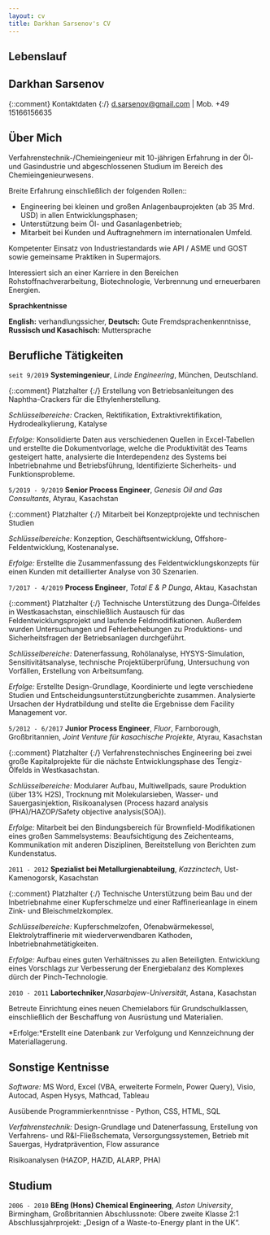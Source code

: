 ```yaml
---
layout: cv
title: Darkhan Sarsenov's CV
---
```

## Lebenslauf
## Darkhan Sarsenov
{::comment} Kontaktdaten {:/}
d.sarsenov@gmail.com | Mob. +49 15166156635


## Über Mich

Verfahrenstechnik-/Chemieingenieur mit 10-jährigen Erfahrung in der Öl- und Gasindustrie und abgeschlossenen Studium im Bereich des Chemieingenieurwesens.

Breite Erfahrung einschließlich der folgenden Rollen::

- Engineering bei kleinen und großen Anlagenbauprojekten (ab 35 Mrd. USD) in allen Entwicklungsphasen;
- Unterstützung beim Öl- und Gasanlagenbetrieb;
- Mitarbeit bei Kunden und Auftragnehmern im internationalen Umfeld.

Kompetenter Einsatz von Industriestandards wie API / ASME und GOST sowie gemeinsame Praktiken in Supermajors.

Interessiert sich an einer Karriere in den Bereichen Rohstoffnachverarbeitung, Biotechnologie, Verbrennung und erneuerbaren Energien.

**Sprachkentnisse**

**English:** verhandlungssicher, **Deutsch:** Gute Fremdsprachenkenntnisse, **Russisch und Kasachisch:** Muttersprache



## Berufliche Tätigkeiten

`seit 9/2019`
**Systemingenieur**, *Linde Engineering*, München, Deutschland.

{::comment} Platzhalter {:/}
Erstellung von Betriebsanleitungen des Naphtha-Crackers für die Ethylenherstellung.

*Schlüsselbereiche:* Cracken, Rektifikation, Extraktivrektifikation, Hydrodealkylierung, Katalyse

*Erfolge:* Konsolidierte Daten aus verschiedenen Quellen in Excel-Tabellen und erstellte die Dokumentvorlage, welche die Produktivität des Teams gesteigert hatte, analysierte die Interdependenz des Systems bei Inbetriebnahme und Betriebsführung, Identifizierte Sicherheits- und Funktionsprobleme.

`5/2019 - 9/2019`
**Senior Process Engineer**, *Genesis Oil and Gas Consultants*, Atyrau, Kasachstan

{::comment} Platzhalter {:/}
Mitarbeit bei Konzeptprojekte und technischen Studien

*Schlüsselbereiche:* Konzeption, Geschäftsentwicklung, Offshore-Feldentwicklung, Kostenanalyse.

*Erfolge:* Erstellte die Zusammenfassung des Feldentwicklungskonzepts für einen Kunden mit detaillierter Analyse von 30 Szenarien.

`7/2017 - 4/2019`
**Process Engineer**, *Total E & P Dunga*, Aktau, Kasachstan

{::comment} Platzhalter {:/}
Technische Unterstützung des Dunga-Ölfeldes in Westkasachstan, einschließlich Austausch für das Feldentwicklungsprojekt und laufende Feldmodifikationen. Außerdem wurden Untersuchungen und Fehlerbehebungen zu Produktions- und Sicherheitsfragen der Betriebsanlagen durchgeführt.

*Schlüsselbereiche:* Datenerfassung, Rohölanalyse, HYSYS-Simulation, Sensitivitätsanalyse, technische Projektüberprüfung, Untersuchung von Vorfällen, Erstellung von Arbeitsumfang.

*Erfolge:* Erstellte Design-Grundlage, Koordinierte und legte  verschiedene Studien und Entscheidungsunterstützungberichte zusammen. Analysierte Ursachen der Hydratbildung und stellte die Ergebnisse dem Facility Management vor.

`5/2012 - 6/2017`
**Junior Process Engineer**, *Fluor*, Farnborough, Großbritannien, *Joint Venture für kasachische Projekte*, Atyrau, Kasachstan

{::comment} Platzhalter {:/}
Verfahrenstechnisches Engineering bei zwei große Kapitalprojekte für die nächste Entwicklungsphase des Tengiz-Ölfelds in Westkasachstan.

*Schlüsselbereiche:* Modularer Aufbau, Multiwellpads, saure Produktion (über 13% H2S), Trocknung mit Molekularsieben, Wasser- und Sauergasinjektion, Risikoanalysen (Process hazard analysis (PHA)/HAZOP/Safety objective analysis(SOA)).

*Erfolge:*  Mitarbeit bei den Bindungsbereich für Brownfield-Modifikationen eines großen Sammelsystems: Beaufsichtigung des Zeichenteams, Kommunikation mit anderen Disziplinen, Bereitstellung von Berichten zum Kundenstatus.

`2011 - 2012`
**Spezialist bei Metallurgienabteilung**, *Kazzinctech*, Ust-Kamenogorsk, Kasachstan

{::comment} Platzhalter {:/}
Technische Unterstützung beim Bau und der Inbetriebnahme einer Kupferschmelze und einer Raffinerieanlage in einem Zink- und Bleischmelzkomplex.

*Schlüsselbereiche:* Kupferschmelzofen, Ofenabwärmekessel, Elektrolytraffinerie mit wiederverwendbaren Kathoden, Inbetriebnahmetätigkeiten.

*Erfolge:* Aufbau eines guten Verhältnisses zu allen Beteiligten.
Entwicklung eines Vorschlags zur Verbesserung der Energiebalanz des Komplexes dürch der Pinch-Technologie.

`2010 - 2011`
**Labortechniker**,*Nasarbajew-Universität*, Astana, Kasachstan

Betreute Einrichtung eines neuen Chemielabors für Grundschulklassen, einschließlich der Beschaffung von Ausrüstung und Materialien.

*Erfolge:*Erstellt eine Datenbank zur Verfolgung und Kennzeichnung der Materiallagerung.


## Sonstige Kentnisse

*Software:* MS Word, Excel (VBA, erweiterte Formeln, Power Query), Visio, Autocad, Aspen Hysys, Mathcad, Tableau

Ausübende Programmierkenntnisse - Python, CSS, HTML, SQL

*Verfahrenstechnik:* Design-Grundlage und Datenerfassung,  Erstellung von Verfahrens- und R&I-Fließschemata, Versorgungssystemen, Betrieb mit Sauergas, Hydratprävention, Flow assurance

Risikoanalysen (HAZOP, HAZID, ALARP, PHA)

## Studium
`2006 - 2010`
**BEng (Hons) Chemical Engineering**, *Aston University*, Birmingham, Großbritannien
Abschlussnote: Obere zweite Klasse 2:1
Abschlussjahrprojekt: „Design of a Waste-to-Energy plant in the UK“.
